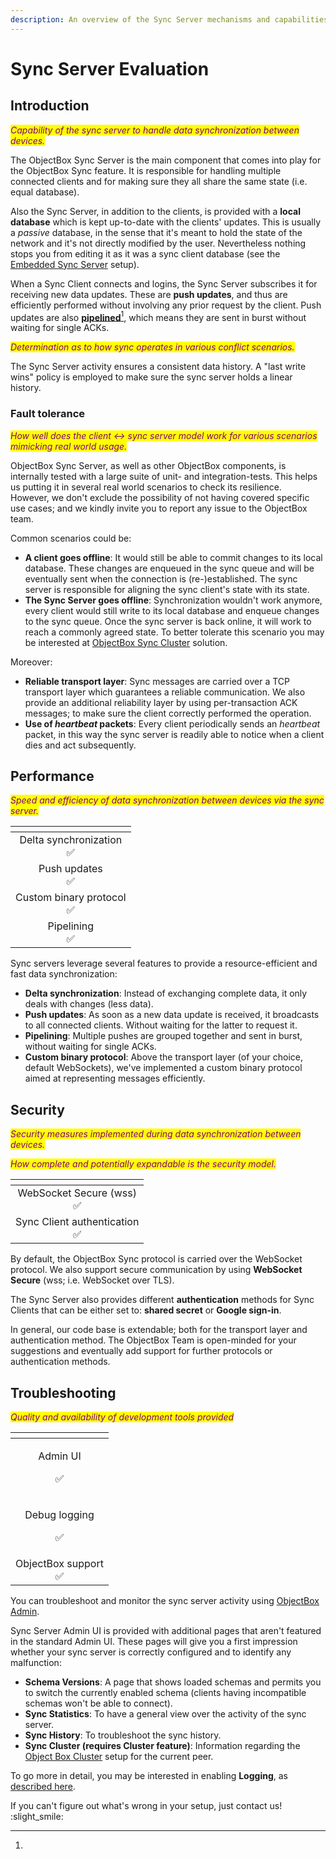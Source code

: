 ```yaml
---
description: An overview of the Sync Server mechanisms and capabilities.
---
```


# Sync Server Evaluation

## Introduction

_<mark style="color:purple;">Capability of the sync server to handle data synchronization between devices.</mark>_

The ObjectBox Sync Server is the main component that comes into play for the ObjectBox Sync feature. It is responsible for handling multiple connected clients and for making sure they all share the same state (i.e. equal database).

Also the Sync Server, in addition to the clients, is provided with a **local database** which is kept up-to-date with the clients' updates. This is usually a _passive_ database, in the sense that it's meant to hold the state of the network and it's not directly modified by the user. Nevertheless nothing stops you from editing it as it was a sync client database (see the [Embedded Sync Server](advanced/embedded-sync-server.md) setup).&#x20;

When a Sync Client connects and logins, the Sync Server subscribes it for receiving new data updates. These are **push updates**, and thus are efficiently performed without involving any prior request by the client. Push updates are also [**pipelined**](#user-content-fn-1)[^1], which means they are sent in burst without waiting for single ACKs.

_<mark style="color:purple;">Determination as to how sync operates in various conflict scenarios.</mark>_

The Sync Server activity ensures a consistent data history. A "last write wins" policy is employed to make sure the sync server holds a linear history.

### **Fault tolerance**

_<mark style="color:purple;">How well does the client <-> sync server model work for various scenarios mimicking real world usage.</mark>_

ObjectBox Sync Server, as well as other ObjectBox components, is internally tested with a large suite of unit- and integration-tests. This helps us putting it in several real world scenarios to check its resilience.\
However, we don't exclude the possibility of not having covered specific use cases; and we kindly invite you to report any issue to the ObjectBox team.

Common scenarios could be:

* **A client goes offline**: It would still be able to commit changes to its local database. These changes are enqueued in the sync queue and will be eventually sent when the connection is (re-)established. The sync server is responsible for aligning the sync client's state with its state.
* **The Sync Server goes offline**: Synchronization wouldn't work anymore, every client would still write to its local database and enqueue changes to the sync queue. Once the sync server is back online,  it will work to reach a commonly agreed state. To better tolerate this scenario you may be interested at [ObjectBox Sync Cluster](sync-cluster.md) solution.

Moreover:&#x20;

* **Reliable transport layer**: Sync messages are carried over a TCP transport layer which guarantees a reliable communication. We also provide an additional reliability layer by using per-transaction ACK messages; to make sure the client correctly performed the operation.
* **Use of **_**heartbeat**_** packets**: Every client periodically sends an _heartbeat_ packet, in this way the sync server is readily able to notice when a client dies and act subsequently.

## Performance

_<mark style="color:purple;">Speed and efficiency of data synchronization between devices via the sync server.</mark>_

<table data-view="cards" data-full-width="false"><thead><tr><th align="center"></th></tr></thead><tbody><tr><td align="center">Delta synchronization<br><span data-gb-custom-inline data-tag="emoji" data-code="2705">✅</span></td></tr><tr><td align="center">Push updates<br><span data-gb-custom-inline data-tag="emoji" data-code="2705">✅</span></td></tr><tr><td align="center">Custom binary protocol<br><span data-gb-custom-inline data-tag="emoji" data-code="2705">✅</span></td></tr><tr><td align="center">Pipelining<br><span data-gb-custom-inline data-tag="emoji" data-code="2705">✅</span></td></tr></tbody></table>

Sync servers leverage several features to provide a resource-efficient and fast data synchronization:

* **Delta synchronization**: Instead of exchanging complete data, it only deals with changes (less data).
* **Push updates**: As soon as a new data update is received, it broadcasts to all connected clients. Without waiting for the latter to request it.
* **Pipelining**: Multiple pushes are grouped together and sent in burst, without waiting for single ACKs.
* **Custom binary protocol**: Above the transport layer (of your choice, default WebSockets), we've implemented a custom binary protocol aimed at representing messages efficiently.

## Security

_<mark style="color:purple;">Security measures implemented during data synchronization between devices.</mark>_

_<mark style="color:purple;">How complete and potentially expandable is the security model.</mark>_

<table data-view="cards"><thead><tr><th align="center"></th></tr></thead><tbody><tr><td align="center">WebSocket Secure (wss)<br><span data-gb-custom-inline data-tag="emoji" data-code="2705">✅</span></td></tr><tr><td align="center">Sync Client authentication<br><span data-gb-custom-inline data-tag="emoji" data-code="2705">✅</span></td></tr></tbody></table>

By default, the ObjectBox Sync protocol is carried over the WebSocket protocol. We also support secure communication by using **WebSocket Secure** (wss; i.e. WebSocket over TLS).

The Sync Server also provides different **authentication** methods for Sync Clients that can be either set to: **shared secret** or **Google sign-in**.

In general, our code base is extendable; both for the transport layer and authentication method. The ObjectBox Team is open-minded for your suggestions and eventually add support for further protocols or authentication methods.

## Troubleshooting

_<mark style="color:purple;">Quality and availability of development tools provided</mark>_

<table data-view="cards"><thead><tr><th align="center"></th></tr></thead><tbody><tr><td align="center"><p>Admin UI</p><p><span data-gb-custom-inline data-tag="emoji" data-code="2705">✅</span></p></td></tr><tr><td align="center"><p>Debug logging</p><p><span data-gb-custom-inline data-tag="emoji" data-code="2705">✅</span></p></td></tr><tr><td align="center">ObjectBox support<br><span data-gb-custom-inline data-tag="emoji" data-code="2705">✅</span></td></tr></tbody></table>

You can troubleshoot and monitor the sync server activity using [ObjectBox Admin](objectbox-sync-server.md#admin-web-ui).

Sync Server Admin UI is provided with additional pages that aren't featured in the standard Admin UI. These pages will give you a first impression whether your sync server is correctly configured and to identify any malfunction:

* **Schema Versions**: A page that shows loaded schemas and permits you to switch the currently enabled schema (clients having incompatible schemas won't be able to connect).
* **Sync Statistics**: To have a general view over the activity of the sync server.
* **Sync History**: To troubleshoot the sync history.
* **Sync Cluster (requires Cluster feature)**: Information regarding the [Object Box Cluster](sync-cluster.md) setup for the current peer.

To go more in detail, you may be interested in enabling **Logging**, as [described here](objectbox-sync-server.md#logging).

If you can't figure out what's wrong in your setup, just contact us! :slight\_smile:

[^1]: 
